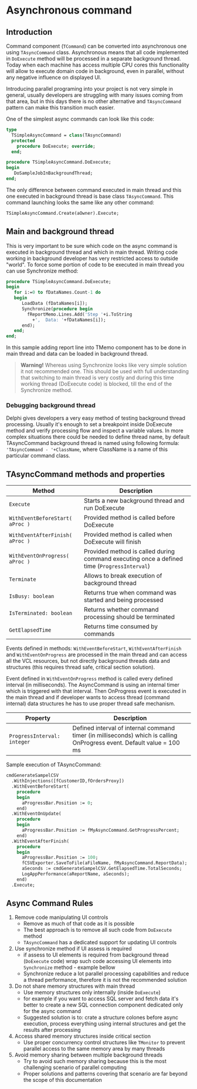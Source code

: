 # Asynchronous command

## Introduction

Command component (`TCommand`) can be  converted into asynchronous one using `TAsyncCommand` class. Asynchronous means that all code implemented in `DoExecute` method will be processed in a separate background thread. Today when each machine has access multiple CPU cores this functionality will allow to execute domain code in background, even in parallel, without any negative influence on displayed UI.

Introducing parallel programing into your project is not very simple in general, usually developers are struggling with many issues coming from that area, but in this days there is no other alternative and `TAsyncCommand` pattern can make this transition much easier.

One of the simplest async commands can look like this code:
```pas
type
  TSimpleAsyncCommand = class(TAsyncCommand)
  protected
    procedure DoExecute; override;
  end;

procedure TSimpleAsyncCommand.DoExecute;
begin
   DoSampleJobInBackgroundThread;
end;
```

The only difference between command executed in main thread and this one executed in background thread is base class `TAsyncCommand`. This command launching looks the same like any other command:

```pas
TSimpleAsyncCommand.Create(aOwner).Execute;
```

## Main and background thread

This is very important to be sure which code on the async command is executed in background thread and which in main thread. Writing code working in background developer has very restricted access to outside "world". To force some portion of code to be executed in main thread you can use Synchronize method:

```pas
procedure TSimpleAsyncCommand.DoExecute;
begin
   for i:=0 to fDataNames.Count-1 do
   begin
      LoadData (fDataNames[i]);
      Synchronize(procedure begin 
        fReportMemo.Lines.Add('Step '+i.ToString
          +',  Data: '+fDataNames[i]);
      end);
   end;
end;
```

In this sample adding report line into TMemo component has to be done in main thread and data can be loaded in background thread.

> **Warning!** Whereas using Synchronize looks like very simple solution it not recommended one. This should be used with full understanding that switching to main thread is very costly and during this time working thread (DoExecute code) is blocked, till the end of the Synchronize method.

### Debugging background thread

Delphi gives developers a very easy method of testing background thread processing. Usually it's enough to set a breakpoint inside DoExecute method and verify processing flow and inspect a variable values. In more complex situations there could be needed to define thread name, by default TAsyncCommand background thread is named using following formula: `'TAsyncCommand - '+ClassName`, where ClassName is a name of this particular command class.

## TAsyncCommand methods and properties

| Method | Description |
| --- | --- |
| `Execute` | Starts a new background thread and run DoExecute |
| `WithEventBeforeStart( aProc )` | Provided method is called before DoExecute |
| `WithEventAfterFinish( aProc )` | Provided method is called when DoExecute will finish |
| `WithEventOnProgress( aProc )` | Provided method is called during command executing once a defined time (`ProgressInterval`) |
| `Terminate` | Allows to break execution of background thread |
| `IsBusy: boolean` | Returns true when command was started and being processed |
| `IsTerminated: boolean` | Returns whether command processing should be terminated |
| `GetElapsedTime` | Returns time consumed by commands |

Events defined in methods: `WithEventBeforeStart`, `WithEventAfterFinish` and `WithEventOnProgress` are processed in the main thread and can access all the VCL resources, but not directly background threads data and structures (this requires thread safe, critical section solution).

Event defined in `WithEventOnProgress` method is called every defined interval (in milliseconds). The AsyncCommand is using an internal timer which is triggered with that interval. Then OnProgress event is executed in the main thread and if developer wants to access thread (command internal) data structures he has to use proper thread safe mechanism.

| Property | Description |
| --- | --- |
| `ProgressInterval: integer` | Defined interval of internal command timer (in milliseconds) which is calling OnProgress event. Default value = 100 ms |


Sample execution of TAsyncCommand:

```pas
cmdGenerateSampelCSV
  .WithInjections([fCustomerID,fOrdersProxy])
  .WithEventBeforeStart(
    procedure
    begin
      aProgressBar.Position := 0;
    end)
  .WithEventOnUpdate(
    procedure
    begin
      aProgressBar.Position := fMyAsyncCommand.GetProgressPercent;
    end)
  .WithEventAfterFinish(
    procedure
    begin
      aProgressBar.Position := 100;
      fCSVExporter.SaveToFile(aFileName, fMyAsyncCommand.ReportData);
      aSeconds := cmdGenerateSampelCSV.GetElapsedTime.TotalSeconds;
      LogAppPerformance(aReportName, aSeconds);
    end)
  .Execute;
```

## Async Command Rules

1) Remove code manipulating UI controls
    - Remove as much of that code as it is possible
    - The best approach is to remove all such code  from `DoExecute` method
    - `TAsyncCommand` has a dedicated support for updating UI controls
1) Use synchronize method if UI assess is required
    - if assess to UI elements is required from background thread (`DoExecute` code) wrap such code accessing UI elements into `Synchronize` method - example bellow
    - Synchronize reduce a lot parallel processing capabilities and reduce a thread performance, therefore it is not the recommended solution
1) Do not share memory structures with main thread
   - Use memory structures only internally (inside `DoExecute`)
   - for example if you want to access SQL server and fetch data it's better to create a new SQL connection component dedicated only for the async command
   - Suggested solution is to: crate a structure colones before async execution, process everything using internal structures and get the results after processing
1) Access shared memory structures inside critical section
   - Use proper concurrency control structures like `TMonitor` to prevent parallel access to the same memory area by many threads
1) Avoid memory sharing between multiple background threads
   - Try to avoid such memory sharing because this is the most challenging scenario of parallel computing
   - Proper solutions and patterns covering that scenario are far beyond the scope of this documentation
